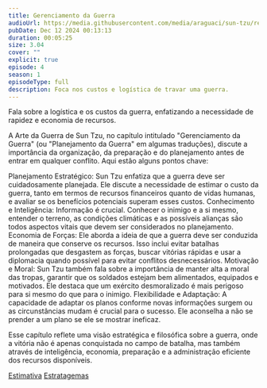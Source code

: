 ```yaml
---
title: Gerenciamento da Guerra
audioUrl: https://media.githubusercontent.com/media/araguaci/sun-tzu/refs/heads/main/public/audio/03-cap-02-gerenciamento-da-guerra.mp3
pubDate: Dec 12 2024 00:13:13
duration: 00:05:25
size: 3.04
cover: ""
explicit: true
episode: 4
season: 1
episodeType: full
description: Foca nos custos e logística de travar uma guerra.
---
```

Fala sobre a logística e os custos da guerra, enfatizando a necessidade de rapidez e economia de recursos.

A Arte da Guerra de Sun Tzu, no capítulo intitulado "Gerenciamento da Guerra" (ou "Planejamento da Guerra" em algumas traduções), discute a importância da organização, da preparação e do planejamento antes de entrar em qualquer conflito. Aqui estão alguns pontos chave:

Planejamento Estratégico: Sun Tzu enfatiza que a guerra deve ser cuidadosamente planejada. Ele discute a necessidade de estimar o custo da guerra, tanto em termos de recursos financeiros quanto de vidas humanas, e avaliar se os benefícios potenciais superam esses custos.
Conhecimento e Inteligência: Informação é crucial. Conhecer o inimigo e a si mesmo, entender o terreno, as condições climáticas e as possíveis alianças são todos aspectos vitais que devem ser considerados no planejamento.
Economia de Forças: Ele aborda a ideia de que a guerra deve ser conduzida de maneira que conserve os recursos. Isso inclui evitar batalhas prolongadas que desgastem as forças, buscar vitórias rápidas e usar a diplomacia quando possível para evitar conflitos desnecessários.
Motivação e Moral: Sun Tzu também fala sobre a importância de manter alta a moral das tropas, garantir que os soldados estejam bem alimentados, equipados e motivados. Ele destaca que um exército desmoralizado é mais perigoso para si mesmo do que para o inimigo.
Flexibilidade e Adaptação: A capacidade de adaptar os planos conforme novas informações surgem ou as circunstâncias mudam é crucial para o sucesso. Ele aconselha a não se prender a um plano se ele se mostrar ineficaz.

Esse capítulo reflete uma visão estratégica e filosófica sobre a guerra, onde a vitória não é apenas conquistada no campo de batalha, mas também através de inteligência, economia, preparação e a administração eficiente dos recursos disponíveis.

<div class="text-center mt-16">
  <a class="btn btn-accent mt-9" href="/episode/post02">Estimativa</a>
  <a class="btn btn-accent mt-9" href="/episode/post04">Estratagemas</a>
</div>